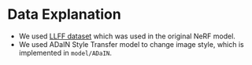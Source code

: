 # Data Explanation
- We used [LLFF dataset](https://drive.google.com/drive/folders/14boI-o5hGO9srnWaaogTU5_ji7wkX2S7) which was used in the original NeRF model.
- We used ADaIN Style Transfer model to change image style, which is implemented in ```model/ADaIN```.

